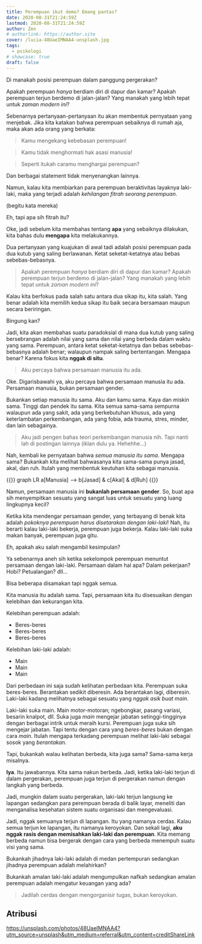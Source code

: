 ```yaml
---
title: Perempuan ikut demo? Emang pantas?
date: 2020-08-31T21:24:59Z
lastmod: 2020-08-31T21:24:59Z
author: Zen
# authorlink: https://author.site
cover: /lucia-48UaeIMNAA4-unsplash.jpg
tags:
  - psikologi
# showcase: true
draft: false
---
```


Di manakah posisi perempuan dalam panggung pergerakan?

<!--more-->

Apakah perempuan _hanya_ berdiam diri di dapur dan kamar? Apakah perempuan terjun berdemo di jalan-jalan? Yang manakah yang lebih tepat untuk _zaman modern ini_?

Sebenarnya pertanyaan-pertanyaan itu akan membentuk pernyataan yang menjebak. Jika kita katakan bahwa perempuan sebaiknya di rumah aja, maka akan ada orang yang berkata:

> Kamu mengekang kebebasan perempuan!

> Kamu tidak menghormati hak asasi manusia!

> Seperti itukah caramu menghargai perempuan?

Dan berbagai statement tidak menyenangkan lainnya. 

Namun, kalau kita membiarkan para perempuan beraktivitas layaknya laki-laki, maka yang terjadi adalah _kehilangan fitrah seorang perempuan_.

(begitu kata mereka)

Eh, tapi apa sih fitrah itu?

Oke, jadi sebelum kita membahas tentang **apa** yang sebaiknya dilakukan, kita bahas dulu **mengapa** kita melakukannya.

Dua pertanyaan yang kuajukan di awal tadi adalah posisi perempuan pada dua kutub yang saling berlawanan. Ketat seketat-ketatnya atau bebas sebebas-bebasnya.

> Apakah perempuan _hanya_ berdiam diri di dapur dan kamar? Apakah perempuan terjun berdemo di jalan-jalan? Yang manakah yang lebih tepat untuk _zaman modern ini_?

Kalau kita berfokus pada salah satu antara dua sikap itu, kita salah. Yang benar adalah kita memilih kedua sikap itu baik secara bersamaan maupun secara beriringan.

Bingung kan?

Jadi, kita akan membahas suatu paradoksial di mana dua kutub yang saling bersebrangan adalah nilai yang sama dan nilai yang berbeda dalam waktu yang sama. Perempuan, antara ketat seketat-ketatnya dan bebas sebebas-bebasnya adalah benar; walaupun nampak saling bertentangan. Mengapa benar? Karena fokus kita **nggak di situ**.

> Aku percaya bahwa persamaan manusia itu ada.

Oke. Digarisbawahi ya, aku percaya bahwa persamaan manusia itu ada. Persamaan manusia, bukan persamaan gender.

Bukankan setiap manusia itu sama. Aku dan kamu sama. Kaya dan miskin sama. Tinggi dan pendek itu sama. Kita semua sama-sama sempurna walaupun ada yang sakit, ada yang berkebutuhan khusus, ada yang keterlambatan perkembangan, ada yang fobia, ada trauma, stres, minder, dan lain sebagainya.

> Aku jadi pengen bahas teori perkembangan manusia nih. Tapi nanti lah di postingan lainnya (iklan dulu ya. Hehehhe...)

Nah, kembali ke pernyataan bahwa _semua manusia itu sama_. Mengapa sama? Bukankah kita melihat bahwasanya kita sama-sama punya jasad, akal, dan ruh. Itulah yang membentuk keutuhan kita sebagai manusia.

{{<mermaid>}}
graph LR
a[Manusia] --> b[Jasad] & c[Akal] & d[Ruh]
{{</mermaid>}}

Namun, persamaan manusia ini **bukanlah persamaan gender**. So, buat apa sih menyempitkan sesuatu yang sangat luas untuk sesuatu yang luang lingkupnya kecil?

Ketika kita mendengar persamaan gender, yang terbayang di benak kita adalah _pokoknya perempuan harus disetarakan dengan laki-laki_! Nah, itu berarti kalau laki-laki bekerja, perempuan juga bekerja. Kalau laki-laki suka makan banyak, perempuan juga gitu.

Eh, apakah aku salah mengambil kesimpulan?

Ya sebenarnya aneh sih ketika sekelompok perempuan menuntut persamaan dengan laki-laki. Persamaan dalam hal apa? Dalam pekerjaan? Hobi? Petualangan? dll...

Bisa beberapa disamakan tapi nggak semua.

Kita manusia itu adalah sama. Tapi, persamaan kita itu disesuaikan dengan kelebihan dan kekurangan kita.

Kelebihan perempuan adalah:

- Beres-beres
- Beres-beres
- Beres-beres

Kelebihan laki-laki adalah:

- Main
- Main
- Main

Dari perbedaan ini saja sudah kelihatan perbedaan kita. Perempuan suka beres-beres. Berantakan sedikit diberesin. Ada berantakan lagi, diberesin. Laki-laki kadang melihatnya sebagai sesuatu yang _nggak asik buat main_.

Laki-laki suka main. Main motor-motoran; ngebongkar, pasang variasi, besarin knalpot, dll. Suka juga _main_ mengejar jabatan setinggi-tingginya dengan berbagai intrik untuk meraih kursi. Perempuan juga suka sih mengejar jabatan. Tapi tentu dengan cara yang _beres-beres_ bukan dengan cara _main_. Itulah mengapa terkadang perempuan melihat laki-laki sebagai sosok yang _berantakan_.

Tapi, bukankah walau kelihatan berbeda, kita juga sama? Sama-sama kerja misalnya.

**Iya**. Itu jawabannya. Kita sama nakun berbeda. Jadi, ketika laki-laki terjun di dalam pergerakan, perempuan juga terjun di pergerakan namun dengan langkah yang berbeda.

Jadi, mungkin dalam suatu pergerakan, laki-laki terjun langsung ke lapangan sedangkan para perempuan berada di balik layar, meneliti dan menganalisa kesehatan sistem suatu organisasi dan mengevaluasi.

Jadi, nggak semuanya terjun di lapangan. Itu yang namanya cerdas. Kalau semua terjun ke lapangan, itu namanya keroyokan. Dan sekali lagi, **aku nggak rasis dengan memisahkan laki-laki dan perempuan**. Kita memang berbeda namun bisa bergerak dengan cara yang berbeda menempuh suatu visi yang sama.

Bukankah jihadnya laki-laki adalah di medan pertempuran sedangkan jihadnya perempuan adalah melahirkan?

Bukankah amalan laki-laki adalah mengumpulkan nafkah sedangkan amalan perempuan adalah mengatur keuangan yang ada?

> Jadilah cerdas dengan mengorganisir tugas, bukan keroyokan.

## Atribusi

<https://unsplash.com/photos/48UaeIMNAA4?utm_source=unsplash&utm_medium=referral&utm_content=creditShareLink>
